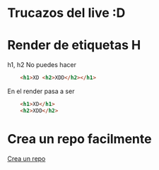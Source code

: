 # Trucazos del live :D

# Render de etiquetas H

h1, h2
No puedes hacer 

```html
    <h1>XD <h2>XDD</h2></h1>
```

En el render pasa a ser

```html
    <h1>XD</h1>
    <h2>XDD</h2>
```

# Crea un repo facilmente

[Crea un repo](https://repo.new)
